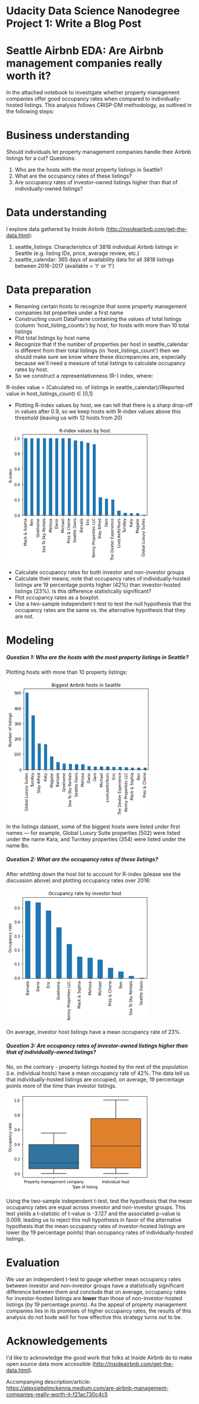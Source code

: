 # Udacity Data Science Nanodegree Project 1: Write a Blog Post

# Seattle Airbnb EDA: Are Airbnb management companies really worth it?

In the attached notebook to investigate whether property management companies offer good occupancy rates when compared to individually-hosted listings. This analysis follows CRISP-DM methodology, as outlined in the following steps:

# Business understanding

Should individuals let property management companies handle their Airbnb listings for a cut?
Questions:
1. Who are the hosts with the most property listings in Seattle?
2. What are the occupancy rates of these listings?
3. Are occupancy rates of investor-owned listings higher than that of individually-owned listings?

# Data understanding 

I explore data gathered by Inside Airbnb (http://insideairbnb.com/get-the-data.html):

1. seattle_listings: Characteristics of 3818 individual Airbnb listings in Seattle (e.g. listing IDs, price, average review, etc.)
2. seattle_calendar: 365 days of availability data for all 3818 listings between 2016-2017 (available = 't' or 'f')

# Data preparation

- Renaming certain hosts to recognize that some property management companies list properties under a first name
- Constructing count DataFrame containing the values of total listings (column 'host_listing_counts') by host, for hosts with more than 10 total listings
- Plot total listings by host name
- Recognize that if the number of properties per host in seattle_calendar is different from their total listings (in 'host_listings_count') then we should make sure we know where these discrepancies are, especially because we'll need a measure of total listings to calculate occupancy rates by host.
- So we construct a representativeness (R-) index, where:

R-index value = (Calculated no. of listings in seattle_calendar)/(Reported value in host_listings_count)  ∈  [0,1]

- Plotting R-index values by host, we can tell that there is a sharp drop-off in values after 0.9, so we keep hosts with R-index values above this threshold (leaving us with 12 hosts from 20)

![R-index](https://github.com/alexsiebelmckenna/seattleairbnbEDA/blob/main/r-index.png)

- Calculate occupancy rates for both investor and non-investor groups
- Calculate their means; note that occupancy rates of individually-hosted listings are 19 percentage points higher (42%) than investor-hosted listings (23%). Is this difference statistically significant?
- Plot occupancy rates as a boxplot.
- Use a two-sample independent t-test to test the null hypothesis that the occupancy rates are the same vs. the alternative hypothesis that they are not.

# Modeling

<h5>Question 1: Who are the hosts with the most property listings in Seattle?</h5>

Plotting hosts with more than 10 property listings:

![Number of hosts](https://github.com/alexsiebelmckenna/seattleairbnbEDA/blob/main/numberofhosts.png)

In the listings dataset, some of the biggest hosts were listed under first names — for example, Global Luxury Suite properties (502) were listed under the name Kara, and Turnkey properties (354) were listed under the name Bo. 

<h5>Question 2: What are the occupancy rates of these listings? </h5>

After whittling down the host list to account for R-index (please see the discussion above) and plotting occupancy rates over 2016:

![Occupancy rates](https://github.com/alexsiebelmckenna/seattleairbnbEDA/blob/main/occupancyrate_by_host.png)

On average, investor host listings have a mean occupancy rate of 23%. 

<h5>Question 3:  Are occupancy rates of investor-owned listings higher than that of individually-owned listings?</h5>

No, on the contrary - property listings hosted by the rest of the population (i.e. individual hosts) have a mean occupancy rate of 42%. The data tell us that individually-hosted listings are occupied, on average, 19 percentage points more of the time than investor listings.

![Boxplot](https://github.com/alexsiebelmckenna/seattleairbnbEDA/blob/main/boxplot.png)

Using the two-sample independent t-test, test the hypothesis that the mean occupancy rates are equal across investor and non-investor groups. This test yields a t-statistic of t-value is -3.127 and the associated p-value is 0.009, leading us to reject this null hypothesis in favor of the alternative hypothesis that the mean occupancy rates of investor-hosted listings are lower (by 19 percentage points) than occupancy rates of individually-hosted listings.

# Evaluation 

We use an independent t-test to gauge whether mean occupancy rates between investor and non-investor groups have a statistically significant difference between them and conclude that on average, occupancy rates for investor-hosted listings are **lower** than those of non-investor-hosted listings (by 19 percentage points). As the appeal of property management companies lies in its promises of higher occupancy rates, the results of this analysis do not bode well for how effective this strategy turns out to be.

# Acknowledgements

I'd like to acknowledge the good work that folks at Inside Airbnb do to make open source data more accessible (http://insideairbnb.com/get-the-data.html).

Accompanying description/article: https://alexsiebelmckenna.medium.com/are-airbnb-management-companies-really-worth-it-f21ac730c4c5
